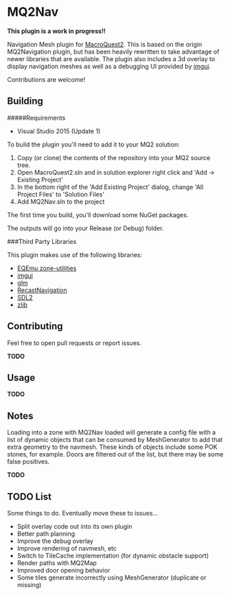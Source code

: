 MQ2Nav
======

**This plugin is a work in progress!!**

Navigation Mesh plugin for [MacroQuest2](http://www.macroquest2.com). This is based on the origin MQ2Navigation plugin, but has been heavily rewritten to take advantage of newer libraries that are available. The plugin also includes a 3d overlay to display navigation meshes as well as a debugging UI provided by [imgui](https://github.com/ocornut/imgui/). 

Contributions are welcome!

Building
--------

#####Requirements

* Visual Studio 2015 (Update 1)

To build the plugin you'll need to add it to your MQ2 solution:

1. Copy (or clone) the contents of the repository into your MQ2 source tree.
2. Open MacroQuest2.sln and in solution explorer right click and 'Add -> Existing Project'
3. In the bottom right of the 'Add Existing Project' dialog, change 'All Project Files' to 'Solution Files'
4. Add MQ2Nav.sln to the project

The first time you build, you'll download some NuGet packages.

The outputs will go into your Release (or Debug) folder.

###Third Party Libraries

This plugin makes use of the following libraries:

* [EQEmu zone-utilities](https://github.com/EQEmu/zone-utilities)
* [imgui](https://github.com/ocornut/imgui/)
* [glm](https://github.com/g-truc/glm)
* [RecastNavigation](https://github.com/recastnavigation/recastnavigation)
* [SDL2](https://www.libsdl.org/download-2.0.php)
* [zlib](http://www.zlib.net/)


Contributing
------------

Feel free to open pull requests or report issues.

**TODO**

Usage
-----

**TODO**

Notes
-----

Loading into a zone with MQ2Nav loaded will generate a config file with a list of dynamic objects that can be consumed by MeshGenerator to add that extra geometry to the navmesh. These kinds of objects include some POK stones, for example. Doors are filtered out of the list, but there may be some false positives.

**TODO**

TODO List
---------

Some things to do. Eventually move these to issues...

- Split overlay code out into its own plugin
- Better path planning
- Improve the debug overlay
- Improve rendering of navmesh, etc
- Switch to TileCache implementation (for dynamic obstacle support)
- Render paths with MQ2Map
- Improved door opening behavior
- Some tiles generate incorrectly using MeshGenerator (duplicate or missing)
